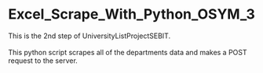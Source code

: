 # Excel_Scrape_With_Python_OSYM_3

This is the 2nd step of UniversityListProjectSEBIT.<br /><br /> This python script scrapes all of the departments data and makes a POST request to the server.
